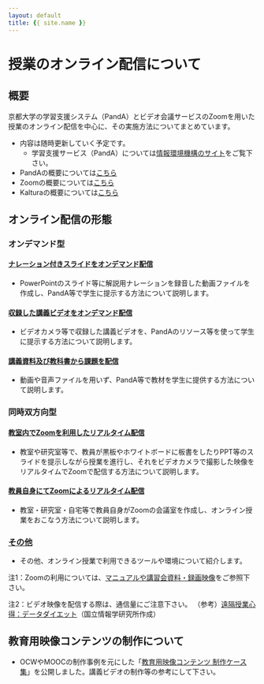 ```yaml
---
layout: default
title: {{ site.name }}
---
```

# 授業のオンライン配信について

<!--
- 新型コロナウイルス感染症対策として、全学共通科目前期授業については、4月中の実験・実習科目及びILASセミナーを除く授業を原則オンライン配信にて実施することが決まりました。
-->

## 概要
京都大学の学習支援システム（PandA）とビデオ会議サービスのZoomを用いた授業のオンライン配信を中心に、その実施方法についてまとめています。
- 内容は随時更新していく予定です。
  - 学習支援サービス（PandA）については[情報環境機構のサイト](https://www.iimc.kyoto-u.ac.jp/ja/services/lms/)をご覧下さい。
- PandAの概要については[こちら](panda)
- Zoomの概要については[こちら](zoom)
- Kalturaの概要については[こちら](kaltura)

## オンライン配信の形態

### オンデマンド型
#### [ナレーション付きスライドをオンデマンド配信](01_ppt_with_audio)
- PowerPointのスライド等に解説用ナレーションを録音した動画ファイルを作成し、PandA等で学生に提示する方法について説明します。

#### [収録した講義ビデオをオンデマンド配信](02_video_capture)
- ビデオカメラ等で収録した講義ビデオを、PandAのリソース等を使って学生に提示する方法について説明します。

#### [講義資料及び教科書から課題を配信](03_textbook)
- 動画や音声ファイルを用いず、PandA等で教材を学生に提供する方法について説明します。

### 同時双方向型
#### [教室内でZoomを利用したリアルタイム配信](04_zoom_classroom)
- 教室や研究室等で、教員が黒板やホワイトボードに板書をしたりPPT等のスライドを提示しながら授業を進行し、それをビデオカメラで撮影した映像をリアルタイムでZoomで配信する方法について説明します。

#### [教員自身にてZoomによるリアルタイム配信](05_zoom_office)
- 教室・研究室・自宅等で教員自身がZoomの会議室を作成し、オンライン授業をおこなう方法について説明します。

### [その他](e_others)
- その他、オンライン授業で利用できるツールや環境について紹介します。

注1：Zoomの利用については、[マニュアルや講習会資料・録画映像](https://kyoto-u.github.io/online-edu/zoom#anch03)をご参照下さい。

注2：ビデオ映像を配信する際は、通信量にご注意下さい。
（参考）[遠隔授業心得：データダイエット](https://www.nii.ac.jp/event/upload/datadiet.png)（国立情報学研究所作成）

## 教育用映像コンテンツの制作について
- OCWやMOOCの制作事例を元にした「[教育用映像コンテンツ 制作ケース集](case_collection.pdf)」を公開しました。講義ビデオの制作等の参考にして下さい。

